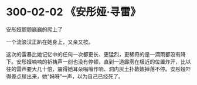 # 300-02-02 《安彤娅·寻雷》

安彤娅颤颤巍巍的爬上了

一个流浪汉正趴在她身上，又亲又按。

这次的雷暴比她记忆中的任何一次都更长、更猛烈，更稀奇的是一滴雨都没有降下。安彤娅喃喃的祈祷声一刻也没有停顿，直到一道霹雳在极近的位置炸开，比以往的雷声要大几十倍，震得她耳朵嗡嗡作响、洞内灰土扑簌簌掉落不停。安彤娅吓得差点尿出来，她“妈呀”一声，以为自己已经死了。
